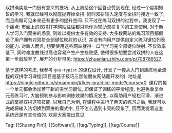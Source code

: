 双拼确实是一门很有意义的技巧, 从上周给这个回答点赞到现在, 经过一个星期短暂的学习, 我就已经可以彻底抛弃掉全拼, 同时双拼输入速度与全拼时接近一致了, 而且肉眼可见未来还有更多的提升空间.
只不过在练习双拼的过程中，我发现了一个痛点: 市面上的双拼打字网站往往都只能作为辅助双拼复习的工具使用, 对于新人学习入门双拼的场景, 则难以提供太多有效的支持. 大多数网站的练习项目都假设了用户拥有对双拼全部键位映射的认识, 并没有向用户提供自定义练习键位列表的能力. 对新人而言, 想要使用这些网站就得一口气学习完全部键位映射. 不仅效率低下, 同时难度曲线过高也容易产生产生挫败感, 使得很多想要尝试双拼的人在这第一步就放弃了. 展开的分析可见: https://zhuanlan.zhihu.com/p/708766527.

基于这样的考虑, 我参考 `gnu-typist` 的课程设计, 开发了一套从入门到熟练地全流程的双拼学习课程(项目是基于技巧三那位朋友网站而开发的). 地址是 https://ninglo.github.io/shuangpin/#/key-practice-mode?course=0. 课程的每一个单元都会添加若干新的需学习键位, 即保证了训练的平滑程度, 也避免重复单元音练习时, 大脑预判参与影响训练效果的情况发生. 以帮助用户轻松平滑、渐进式的掌握双拼这项技能.
以我自己为例, 在课程中进行了两天的练习之后, 我就可以完成将输入法切换到双拼的模式中, 且不怎么遇到卡壳的现象了, 因而我觉着这套系统还是有其价值的.
欢迎大家提出意见.

Tag: [[Shuang Pin]], [[Software]], [[tag/Typing]], [[tag/Course]]
